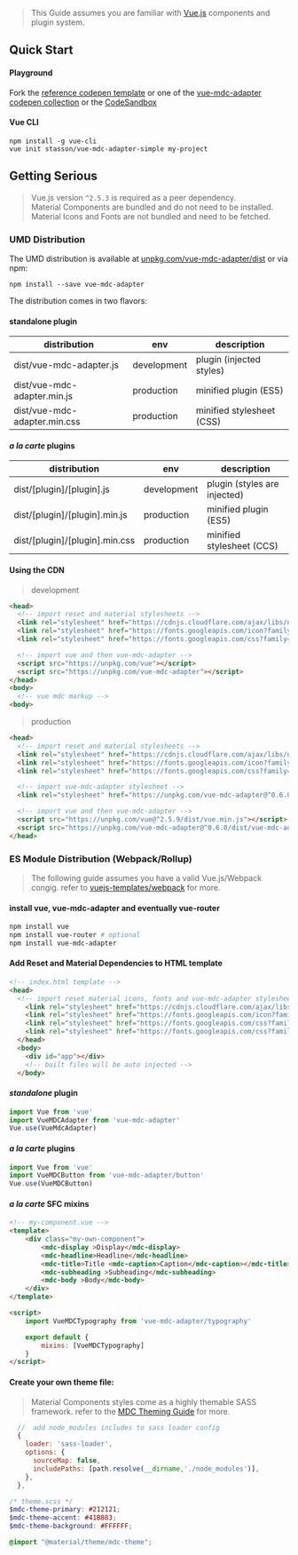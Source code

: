 
> This Guide assumes you are familiar with [Vue.js](https://vuejs.org/v2/guide/index.html)
components and plugin system.

## Quick Start

#### Playground

Fork the [reference codepen template](https://codepen.io/stasson/pen/XzmMKp)
or one of the [vue-mdc-adapter codepen collection](https://codepen.io/collection/XBpwxq/) 
or the [CodeSandbox](https://codesandbox.io/s/r5o35xnn3q?module=%2Fsrc%2Fcomponents%2FHello.vue)

#### Vue CLI

```console
npm install -g vue-cli
vue init stasson/vue-mdc-adapter-simple my-project
```

## Getting Serious

> Vue.js version `^2.5.3` is required as a peer dependency.  
> Material Components are bundled and do not need to be installed.  
> Material Icons and Fonts are not bundled and need to be fetched.

### UMD Distribution

The UMD distribution is available at
[unpkg.com/vue-mdc-adapter/dist](https://unpkg.com/vue-mdc-adapter/dist/) or via npm:

```console
npm install --save vue-mdc-adapter
```

The distribution comes in two flavors:

#### standalone plugin

| distribution                 | env         | description               |
| ---------------------------- | ----------- | ------------------------- |
| dist/vue-mdc-adapter.js      | development | plugin (injected styles)  |
| dist/vue-mdc-adapter.min.js  | production  | minified plugin (ES5)     |
| dist/vue-mdc-adapter.min.css | production  | minified stylesheet (CSS) |

#### _a la carte_  plugins

| distribution                   | env         | description                  |
| ------------------------------ | ----------- | ---------------------------- |
| dist/[plugin]/[plugin].js      | development | plugin (styles are injected) |
| dist/[plugin]/[plugin].min.js  | production  | minified plugin (ES5)        |
| dist/[plugin]/[plugin].min.css | production  | minified stylesheet (CCS)    |

#### Using the CDN

> development

```html
<head>
  <!-- import reset and material stylesheets -->
  <link rel="stylesheet" href="https://cdnjs.cloudflare.com/ajax/libs/normalize/7.0.0/normalize.min.css">
  <link rel="stylesheet" href="https://fonts.googleapis.com/icon?family=Material+Icons">
  <link rel="stylesheet" href="https://fonts.googleapis.com/css?family=Roboto:300,400,500" type="text/css">

  <!-- import vue and then vue-mdc-adapter -->
  <script src="https://unpkg.com/vue"></script>
  <script src="https://unpkg.com/vue-mdc-adapter"></script>
</head>
<body>
  <!-- vue mdc markup -->
<body>
```

> production

```html
<head>
  <!-- import reset and material stylesheets -->
  <link rel="stylesheet" href="https://cdnjs.cloudflare.com/ajax/libs/normalize/7.0.0/normalize.min.css">
  <link rel="stylesheet" href="https://fonts.googleapis.com/icon?family=Material+Icons">
  <link rel="stylesheet" href="https://fonts.googleapis.com/css?family=Roboto:300,400,500" type="text/css">

  <!-- import vue-mdc-adapter stylesheet -->
  <link rel="stylesheet" href="https://unpkg.com/vue-mdc-adapter@^0.6.0/dist/vue-mdc-adapter.min.css" type="text/css">

  <!-- import vue and then vue-mdc-adapter -->
  <script src="https://unpkg.com/vue@^2.5.9/dist/vue.min.js"></script>
  <script src="https://unpkg.com/vue-mdc-adapter@^0.6.0/dist/vue-mdc-adapter.min.js"></script>
</head>
```

### ES Module Distribution (Webpack/Rollup)

> The following guide assumes you have a valid Vue.js/Webpack congig.
> refer to [vuejs-templates/webpack](https://github.com/vuejs-templates/webpack) for more.

#### install vue, vue-mdc-adapter and eventually vue-router

```bash
npm install vue
npm install vue-router # optional
npm install vue-mdc-adapter
```

#### Add Reset and Material Dependencies to HTML template

```html
<!-- index.html template -->
<head>
  <!-- import reset material icons, fonts and vue-mdc-adapter stylesheets -->
    <link rel="stylesheet" href="https://cdnjs.cloudflare.com/ajax/libs/normalize/7.0.0/normalize.min.css">
    <link rel="stylesheet" href="https://fonts.googleapis.com/icon?family=Material+Icons">
    <link rel="stylesheet" href="https://fonts.googleapis.com/css?family=Roboto:300,400,500">
    <link rel="stylesheet" href="https://fonts.googleapis.com/css?family=Roboto+Mono:300,400,500">
  </head>
  <body>
    <div id="app"></div>
    <!-- built files will be auto injected -->
  </body>
```

#### _standalone_ plugin

```javascript
import Vue from 'vue'
import VueMDCAdapter from 'vue-mdc-adapter'
Vue.use(VueMdcAdapter)
```

#### _a la carte_  plugins

```javascript
import Vue from 'vue'
import VueMDCButton from 'vue-mdc-adapter/button'
Vue.use(VueMDCButton)
```

#### _a la carte_ SFC mixins

```html
<!-- my-component.vue -->
<template>
    <div class="my-own-component">
        <mdc-display >Display</mdc-display>
        <mdc-headline>Headline</mdc-headline>
        <mdc-title>Title <mdc-caption>Caption</mdc-caption></mdc-title>
        <mdc-subheading >Subheading</mdc-subheading>
        <mdc-body >Body</mdc-body>
    </div>
</template>

<script>
    import VueMDCTypography from 'vue-mdc-adapter/typography'

    export default {
        mixins: [VueMDCTypography]
    }
</script>
```

#### Create your own theme file:

> Material Components styles come as a highly themable SASS framework.
> refer to the [MDC Theming Guide](https://material.io/components/web/docs/theming/) 
> for more.

```javascript
  //  add node_modules includes to sass loader config
  {
    loader: 'sass-loader',
    options: {
      sourceMap: false,
      includePaths: [path.resolve(__dirname,'./node_modules')],
    },
  },
```

```scss
/* theme.scss */
$mdc-theme-primary: #212121;
$mdc-theme-accent: #41B883;
$mdc-theme-background: #FFFFFF;

@import "@material/theme/mdc-theme";
```
